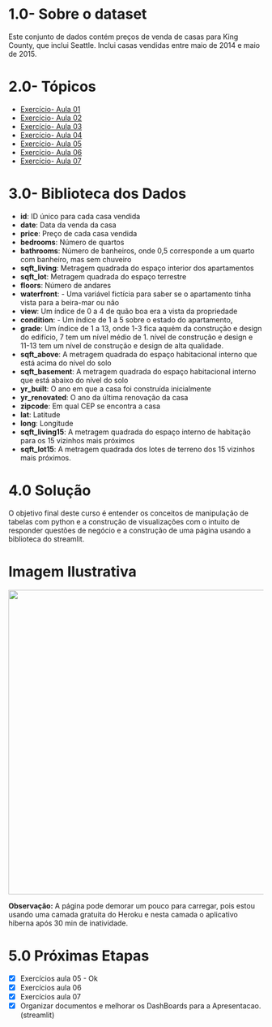 # 1.0- Sobre o dataset

Este conjunto de dados contém preços de venda de casas para King County, que inclui Seattle. Inclui casas vendidas entre maio de 2014 e maio de 2015.

# 2.0- Tópicos
- [Exercício- Aula 01]() 
- [Exercício- Aula 02]()   
- [Exercício- Aula 03]()
- [Exercício- Aula 04]()
- [Exercício- Aula 05]()
- [Exercício- Aula 06]()
- [Exercício- Aula 07]()


# 3.0- Biblioteca dos Dados

- <b>id</b>: ID único para cada casa vendida
- <b>date</b>: Data da venda da casa
- <b>price</b>: Preço de cada casa vendida
- <b>bedrooms</b>: Número de quartos
- <b>bathrooms</b>: Número de banheiros, onde 0,5 corresponde a um quarto com banheiro, mas sem chuveiro
- <b>sqft_living</b>:  Metragem quadrada do espaço interior dos apartamentos
- <b>sqft_lot</b>: Metragem quadrada do espaço terrestre
- <b>floors</b>: Número de andares
- <b>waterfront</b>: -  Uma variável fictícia para saber se o apartamento tinha vista para a beira-mar ou não
- <b>view</b>: Um índice de 0 a 4 de quão boa era a vista da propriedade
- <b>condition</b>: - Um índice de 1 a 5 sobre o estado do apartamento,
- <b>grade</b>: Um índice de 1 a 13, onde 1-3 fica aquém da construção e design do edifício, 7 tem um nível médio de 1. nível de construção e design e 11-13 tem um nível de construção e design de alta qualidade.
- <b>sqft_above</b>: A metragem quadrada do espaço habitacional interno que está acima do nível do solo
- <b>sqft_basement</b>: A metragem quadrada do espaço habitacional interno que está abaixo do nível do solo
- <b>yr_built</b>: O ano em que a casa foi construída inicialmente
- <b>yr_renovated</b>: O ano da última renovação da casa
- <b>zipcode</b>: Em qual CEP se encontra a casa
- <b>lat</b>: Latitude
- <b>long</b>: Longitude
- <b>sqft_living15</b>: A metragem quadrada do espaço interno de habitação para os 15 vizinhos mais próximos 
- <b>sqft_lot15</b>: A metragem quadrada dos lotes de terreno dos 15 vizinhos mais próximos.

# 4.0 Solução 

O objetivo final deste curso é entender os conceitos de manipulação de tabelas com python e a construção de visualizações com o intuito de responder questões de negócio e a construção de uma página usando a biblioteca do streamlit. 

# Imagem Ilustrativa 
<img align="center" height="600" width="1200" src="https://github.com/brunalimap/house_rocket/blob/main/img/app_streamlit.gif">

<b>Observação:</b> A página pode demorar um pouco para carregar, pois estou usando uma camada gratuita do Heroku e nesta camada o aplicativo hiberna após 30 min de inatividade.

# 5.0 Próximas Etapas
 
- [x] Exercícios aula 05 - Ok 
- [x] Exercícios aula 06
- [x] Exercícios aula 07
- [x] Organizar documentos e melhorar os DashBoards para a Apresentacao. (streamlit)
